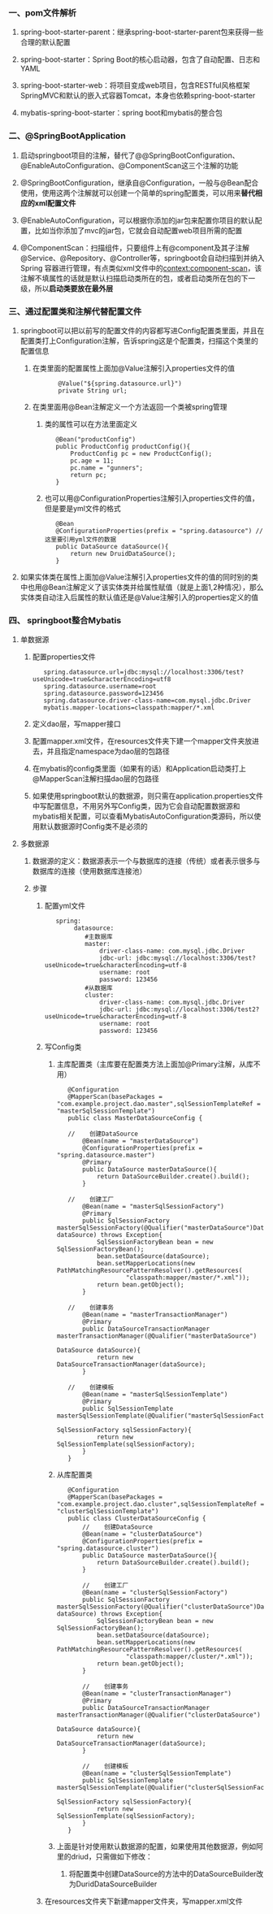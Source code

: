### 一、pom文件解析
1. spring-boot-starter-parent：继承spring-boot-starter-parent包来获得一些合理的默认配置

2. spring-boot-starter：Spring Boot的核心启动器，包含了自动配置、日志和YAML

3. spring-boot-starter-web：将项目变成web项目，包含RESTful风格框架SpringMVC和默认的嵌入式容器Tomcat，本身也依赖spring-boot-starter

4. mybatis-spring-boot-starter：spring boot和mybatis的整合包

### 二、@SpringBootApplication
1. 启动springboot项目的注解，替代了@@SpringBootConfiguration、@EnableAutoConfiguration、@ComponentScan这三个注解的功能

2. @SpringBootConfiguration，继承自@Configuration，一般与@Bean配合使用，使用这两个注解就可以创建一个简单的spring配置类，可以用来**替代相应的xml配置文件**

3. @EnableAutoConfiguration，可以根据你添加的jar包来配置你项目的默认配置，比如当你添加了mvc的jar包，它就会自动配置web项目所需的配置

4. @ComponentScan：扫描组件，只要组件上有@component及其子注解@Service、@Repository、@Controller等，springboot会自动扫描到并纳入Spring 容器进行管理，有点类似xml文件中的<context:component-scan>，该注解不填属性的话就是默认扫描启动类所在的包，或者启动类所在包的下一级，所以**启动类要放在最外层**

### 三、通过配置类和注解代替配置文件
1. springboot可以把以前写的配置文件的内容都写进Config配置类里面，并且在配置类打上Configuration注解，告诉spring这是个配置类，扫描这个类里的配置信息

   1. 在类里面的配置属性上面加@Value注解引入properties文件的值
      ```
             @Value("${spring.datasource.url}")
             private String url;
      ```
   
   2. 在类里面用@Bean注解定义一个方法返回一个类被spring管理
      1. 类的属性可以在方法里面定义
         ```
            @Bean("productConfig")
            public ProductConfig productConfig(){
                ProductConfig pc = new ProductConfig();
                pc.age = 11;
                pc.name = "gunners";
                return pc;
            }
         ```
      
      2. 也可以用@ConfigurationProperties注解引入properties文件的值，但是要是yml文件的格式
         ```
            @Bean
            @ConfigurationProperties(prefix = "spring.datasource") //这里要引用yml文件的数据
            public DataSource dataSource(){
                return new DruidDataSource();
            }
         ```

3. 如果实体类在属性上面加@Value注解引入properties文件的值的同时别的类中也用@Bean注解定义了该实体类并给属性赋值（就是上面1,2种情况），那么实体类自动注入后属性的默认值还是@Value注解引入的properties定义的值

### 四、 springboot整合Mybatis
1. 单数据源
   1. 配置properties文件
      ```
         spring.datasource.url=jdbc:mysql://localhost:3306/test?useUnicode=true&characterEncoding=utf8
         spring.datasource.username=root
         spring.datasource.password=123456
         spring.datasource.driver-class-name=com.mysql.jdbc.Driver
         mybatis.mapper-locations=classpath:mapper/*.xml
      ```
   
   2. 定义dao层，写mapper接口
   
   3. 配置mapper.xml文件，在resources文件夹下建一个mapper文件夹放进去，并且指定namespace为dao层的包路径
   
   4. 在mybatis的config类里面（如果有的话）和Application启动类打上@MapperScan注解扫描dao层的包路径
   
   5. 如果使用springboot默认的数据源，则只需在application.properties文件中写配置信息，不用另外写Config类，因为它会自动配置数据源和mybatis相关配置，可以查看MybatisAutoConfiguration类源码，所以使用默认数据源时Config类不是必须的
   
2. 多数据源  
   1. 数据源的定义：数据源表示一个与数据库的连接（传统）或者表示很多与数据库的连接（使用数据库连接池）
   
   2. 步骤
      1. 配置yml文件
         ```
            spring:
                 datasource:
                    #主数据库
                    master:
                        driver-class-name: com.mysql.jdbc.Driver
                        jdbc-url: jdbc:mysql://localhost:3306/test?useUnicode=true&characterEncoding=utf-8
                        username: root
                        password: 123456
                    #从数据库
                    cluster:
                        driver-class-name: com.mysql.jdbc.Driver
                        jdbc-url: jdbc:mysql://localhost:3306/test2?useUnicode=true&characterEncoding=utf-8
                        username: root
                        password: 123456
         ```
      
      2. 写Config类
         1. 主库配置类（主库要在配置类方法上面加@Primary注解，从库不用）
            ```
               @Configuration
               @MapperScan(basePackages = "com.example.project.dao.master",sqlSessionTemplateRef = "masterSqlSessionTemplate")
               public class MasterDataSourceConfig {

               //    创建DataSource
                   @Bean(name = "masterDataSource")
                   @ConfigurationProperties(prefix = "spring.datasource.master")
                   @Primary
                   public DataSource masterDataSource(){
                       return DataSourceBuilder.create().build();
                   }

               //    创建工厂
                   @Bean(name = "masterSqlSessionFactory")
                   @Primary
                   public SqlSessionFactory masterSqlSessionFactory(@Qualifier("masterDataSource")DataSource dataSource) throws Exception{
                       SqlSessionFactoryBean bean = new SqlSessionFactoryBean();
                       bean.setDataSource(dataSource);
                       bean.setMapperLocations(new PathMatchingResourcePatternResolver().getResources(
                               "classpath:mapper/master/*.xml"));
                       return bean.getObject();
                   }

               //    创建事务
                   @Bean(name = "masterTransactionManager")
                   @Primary
                   public DataSourceTransactionManager masterTransactionManager(@Qualifier("masterDataSource")
                                                                                            DataSource dataSource){
                       return new DataSourceTransactionManager(dataSource);
                   }

               //    创建模板
                   @Bean(name = "masterSqlSessionTemplate")
                   @Primary
                   public SqlSessionTemplate masterSqlSessionTemplate(@Qualifier("masterSqlSessionFactory")
                                                                      SqlSessionFactory sqlSessionFactory){
                       return new SqlSessionTemplate(sqlSessionFactory);
                   }
               }
            ```
            
         2. 从库配置类
            ```
               @Configuration
               @MapperScan(basePackages = "com.example.project.dao.cluster",sqlSessionTemplateRef = "clusterSqlSessionTemplate")
               public class ClusterDataSourceConfig {
                   //    创建DataSource
                   @Bean(name = "clusterDataSource")
                   @ConfigurationProperties(prefix = "spring.datasource.cluster")
                   public DataSource masterDataSource(){
                       return DataSourceBuilder.create().build();
                   }

                   //    创建工厂
                   @Bean(name = "clusterSqlSessionFactory")
                   public SqlSessionFactory masterSqlSessionFactory(@Qualifier("clusterDataSource")DataSource dataSource) throws Exception{
                       SqlSessionFactoryBean bean = new SqlSessionFactoryBean();
                       bean.setDataSource(dataSource);
                       bean.setMapperLocations(new PathMatchingResourcePatternResolver().getResources(
                               "classpath:mapper/cluster/*.xml"));
                       return bean.getObject();
                   }

                   //    创建事务
                   @Bean(name = "clusterTransactionManager")
                   @Primary
                   public DataSourceTransactionManager masterTransactionManager(@Qualifier("clusterDataSource")
                                                                                        DataSource dataSource){
                       return new DataSourceTransactionManager(dataSource);
                   }

                   //    创建模板
                   @Bean(name = "clusterSqlSessionTemplate")
                   public SqlSessionTemplate masterSqlSessionTemplate(@Qualifier("clusterSqlSessionFactory")
                                                                              SqlSessionFactory sqlSessionFactory){
                       return new SqlSessionTemplate(sqlSessionFactory);
                   }
               }
            ```
         
         3. 上面是针对使用默认数据源的配置，如果使用其他数据源，例如阿里的driud，只需做如下修改：
            
            1. 将配置类中创建DataSource的方法中的DataSourceBuilder改为DuridDataSourceBuilder
            
      3. 在resources文件夹下新建mapper文件夹，写mapper.xml文件            
   







